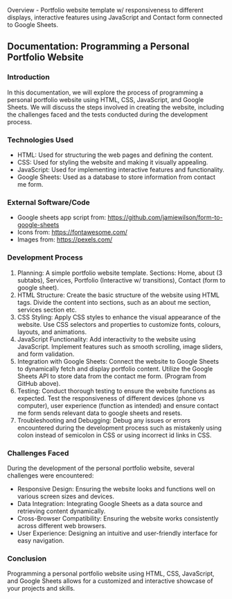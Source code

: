 Overview - Portfolio website template w/ responsiveness to different displays, interactive features using JavaScript and Contact form connected to Google Sheets.

## Documentation: Programming a Personal Portfolio Website

### Introduction

In this documentation, we will explore the process of programming a personal portfolio website using HTML, CSS, JavaScript, and Google Sheets. We will discuss the steps involved in creating the website, including the challenges faced and the tests conducted during the development process.

### Technologies Used

- HTML: Used for structuring the web pages and defining the content.
- CSS: Used for styling the website and making it visually appealing.
- JavaScript: Used for implementing interactive features and functionality.
- Google Sheets: Used as a database to store information from contact me form.

### External Software/Code

- Google sheets app script from: https://github.com/jamiewilson/form-to-google-sheets
- Icons from: https://fontawesome.com/
- Images from: https://pexels.com/

### Development Process

1. Planning: A simple portfolio website template. Sections: Home, about (3 subtabs), Services, Portfolio (Interactive w/ transitions), Contact (form to google sheet).
2. HTML Structure: Create the basic structure of the website using HTML tags. Divide the content into sections, such as an about me section, services section etc.
3. CSS Styling: Apply CSS styles to enhance the visual appearance of the website. Use CSS selectors and properties to customize fonts, colours, layouts, and animations.
4. JavaScript Functionality: Add interactivity to the website using JavaScript. Implement features such as smooth scrolling, image sliders, and form validation.
5. Integration with Google Sheets: Connect the website to Google Sheets to dynamically fetch and display portfolio content. Utilize the Google Sheets API to store data from the contact me form. (Program from GitHub above).
6. Testing: Conduct thorough testing to ensure the website functions as expected. Test the responsiveness of different devices (phone vs computer), user experience (function as intended) and ensure contact me form sends relevant data to google sheets and resets.
7. Troubleshooting and Debugging: Debug any issues or errors encountered during the development process such as mistakenly using colon instead of semicolon in CSS or using incorrect id links in CSS. 

### Challenges Faced

During the development of the personal portfolio website, several challenges were encountered:

- Responsive Design: Ensuring the website looks and functions well on various screen sizes and devices.
- Data Integration: Integrating Google Sheets as a data source and retrieving content dynamically.
- Cross-Browser Compatibility: Ensuring the website works consistently across different web browsers.
- User Experience: Designing an intuitive and user-friendly interface for easy navigation.

### Conclusion

Programming a personal portfolio website using HTML, CSS, JavaScript, and Google Sheets allows for a customized and interactive showcase of your projects and skills.
